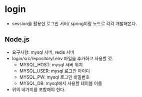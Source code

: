 # login
+ session을 활용한 로그인 서버/ spring이랑 노드로 각각 개발해본다.

## Node.js
+ 요구사항: mysql 서버, redis 서버
+ login/src/repository/.env 파일을 추가하고 사용할 것.
  + MYSQL_HOST: mysql 서버 위치
  + MYSQL_USER: mysql 로그인 아이디
  + MYSQL_PW: mysql 로그인 비밀번호
  + MYSQL_DB: mysql에서 사용할 테이블 이름
+ 위의 네가지를 포함해야 한다.
